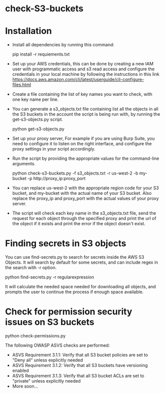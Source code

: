 # check-S3-buckets

# Installation

* Install all dependencies by running this command:

  pip install -r requiements.txt

* Set up your AWS credentials, this can be done by creating a new IAM user with programmatic access and s3 read access and configure the credentials in your local machine by following the instructions in this link https://docs.aws.amazon.com/cli/latest/userguide/cli-configure-files.html

* Create a file containing the list of key names you want to check, with one key name per line. 

* You can generate a s3_objects.txt file containing list all the objects in all the S3 buckets in the account the script is being run with, by running the get-s3-objects.py script.
  
  python get-s3-objects.py
  
* Set up your proxy server, For example if you are using Burp Suite, you need to configure it to listen on the right interface, and configure the proxy settings in your script accordingly.

* Run the script by providing the appropriate values for the command-line arguments.

  python check-s3-buckets.py -f s3_objects.txt -r us-west-2 -b my-bucket -p http://proxy_ip:proxy_port

* You can replace us-west-2 with the appropriate region code for your S3 bucket, and my-bucket with the actual name of your S3 bucket. Also replace the proxy_ip and proxy_port with the actual values of your proxy server.

* The script will check each key name in the s3_objects.txt file, send the request for each object through the specified proxy and print the url of the object if it exists and print the error if the object doesn't exist.

# Finding secrets in S3 objects

You can use find-secrets.py to search for secrets inside the AWS S3 Objects. It will search by default for some secrets, and can include regex in the search with -r option.

  python find-secrets.py -r regularexpression
  
It will calculate the needed space needed for downloading all objects, and prompts the user to continue the process if enough space available.

# Check for permission security issues on S3 buckets

  python check-permissions.py

The following OWASP ASVS checks are performed:
* ASVS Requirement 3.1.1: Verify that all S3 bucket policies are set to "Deny all" unless explicitly needed
* ASVS Requirement 3.1.2: Verify that all S3 buckets have versioning enabled
* ASVS Requirement 3.1.3: Verify that all S3 bucket ACLs are set to "private" unless explicitly needed
* More soon...

